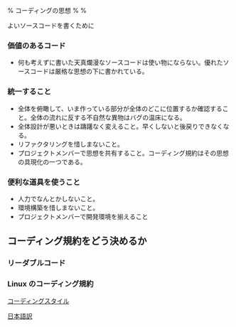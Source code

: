 % コーディングの思想
%
%

よいソースコードを書くために

### 価値のあるコード

- 何も考えずに書いた天真爛漫なソースコードは使い物にならない。優れたソースコードは厳格な思想の下に書かれている。

### 統一すること

- 全体を俯瞰して、いま作っている部分が全体のどこに位置するか確認すること。全体の流れに反する不自然な異物はバグの温床になる。
- 全体設計が悪いときは躊躇なく変えること。早くしないと後戻りできなくなる。
- リファクタリングを惜しまないこと。
- プロジェクトメンバーで思想を共有すること。コーディング規約はその思想の具現化の一つである。

### 便利な道具を使うこと

- 人力でなんとかしないこと。
- 環境構築を惜しまないこと。
- プロジェクトメンバーで開発環境を揃えること

## コーディング規約をどう決めるか

### リーダブルコード

### Linux のコーディング規約

[コーディングスタイル](https://www.kernel.org/doc/html/v5.9/process/coding-style.html)

[日本語訳](https://linuxjf.osdn.jp/JFdocs/kernel-docs-2.6/CodingStyle.html)
